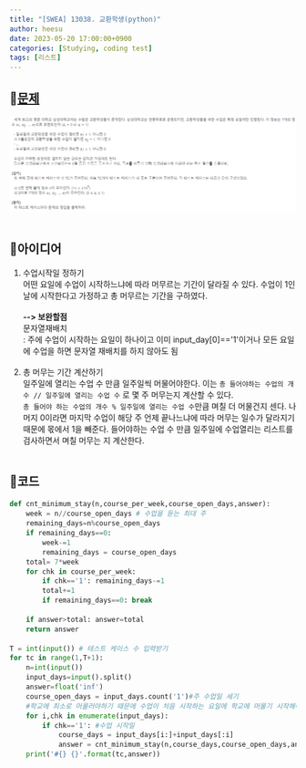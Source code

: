 ```yaml
---
title: "[SWEA] 13038. 교환학생(python)"
author: heesu
date: 2023-05-20 17:00:00+0900
categories: [Studying, coding test]
tags: [리스트]
---
```

## 📌[문제](https://swexpertacademy.com/main/code/problem/problemDetail.do?problemLevel=3&contestProbId=AXxNn6GaPW4DFASZ&categoryId=AXxNn6GaPW4DFASZ&categoryType=CODE&problemTitle=&orderBy=PASS_RATE&selectCodeLang=PYTHON&select-1=3&pageSize=10&pageIndex=12)

![Alt text](https://raw.githubusercontent.com/skagmltn7/practice_coding_test/b8c9fde77cc953a1d37a9f6672526df10ecad062/SWEA/img/problem_13038.PNG)
<br><br>

## 💪아이디어<br>
1. 수업시작일 정하기<br>
어떤 요일에 수업이 시작하느냐에 따라 머무르는 기간이 달라질 수 있다. 수업이 1인 날에 시작한다고 가정하고 총 머무르는 기간을 구하였다.<br><br>
**--> 보완할점**<br>
문자열재배치<br>:
주에 수업이 시작하는 요일이 하나이고 이미 input_day[0]=='1'이거나 모든 요일에 수업을 하면 문자열 재배치를 하지 않아도 됨<br><br>
2. 총 머무는 기간 계산하기<br>
일주일에 열리는 수업 수 만큼 일주일씩 머물어야한다. 이는 `총 들어야하는 수업의 개수 // 일주일에 열리는 수업 수` 로 몇 주 머무는지 계산할 수 있다.<br>
`총 들어야 하는 수업의 개수 % 일주일에 열리는 수업 수`만큼 며칠 더 머물건지 센다. 나머지 0이라면 마지막 수업이 해당 주 언제 끝나느냐에 따라 머무는 일수가 달라지기 때문에 몫에서 1을 빼준다. 들어야하는 수업 수 만큼 일주일에 수업열리는 리스트를 검사하면서 며칠 머무는 지 계산한다.<br><br>

## 🥂코드

```python
def cnt_minimum_stay(n,course_per_week,course_open_days,answer):
    week = n//course_open_days # 수업을 듣는 최대 주
    remaining_days=n%course_open_days
    if remaining_days==0: 
        week-=1
        remaining_days = course_open_days
    total= 7*week
    for chk in course_per_week:
        if chk=='1': remaining_days-=1
        total+=1
        if remaining_days==0: break

    if answer>total: answer=total
    return answer

T = int(input()) # 테스트 케이스 수 입력받기
for tc in range(1,T+1):
    n=int(input())
    input_days=input().split()
    answer=float('inf')
    course_open_days = input_days.count('1')#주 수업일 세기
    #학교에 최소로 머물러야하기 때문에 수업이 처음 시작하는 요일에 학교에 머물기 시작해야함.
    for i,chk in enumerate(input_days):
        if chk=='1': #수업 시작일 
            course_days = input_days[i:]+input_days[:i]
            answer = cnt_minimum_stay(n,course_days,course_open_days,answer)
    print('#{} {}'.format(tc,answer))
```